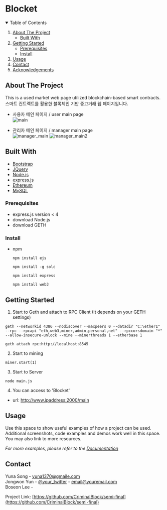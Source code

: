 # Blocket
<!--
*** Thanks for checking out the Best-README-Template. If you have a suggestion
*** that would make this better, please fork the repo and create a pull request
*** or simply open an issue with the tag "enhancement".
*** Thanks again! Now go create something AMAZING! :D
-->



<!-- PROJECT SHIELDS -->
<!--
*** I'm using markdown "reference style" links for readability.
*** Reference links are enclosed in brackets [ ] instead of parentheses ( ).
*** See the bottom of this document for the declaration of the reference variables
*** for contributors-url, forks-url, etc. This is an optional, concise syntax you may use.
*** https://www.markdownguide.org/basic-syntax/#reference-style-links
-->



<!-- TABLE OF CONTENTS -->
<details open="open">
  <summary>Table of Contents</summary>
  <ol>
    <li>
      <a href="#about-the-project">About The Project</a>
      <ul>
        <li><a href="#built-with">Built With</a></li>
      </ul>
    </li>
    <li>
      <a href="#getting-started">Getting Started</a>
      <ul>
        <li><a href="#prerequisites">Prerequisites</a></li>
        <li><a href="#install">Install</a></li>
      </ul>
    </li>
    <li><a href="#usage">Usage</a></li>
    <li><a href="#contact">Contact</a></li>
    <li><a href="#acknowledgements">Acknowledgements</a></li>
  </ol>
</details>



<!-- ABOUT THE PROJECT -->
## About The Project

This is a used market web page utilized blockchain-based smart contracts.   
스마트 컨트랙트를 활용한 블록체인 기반 중고거래 웹 페이지입니다.

* 사용자 메인 페이지 / user main page   
![main](https://user-images.githubusercontent.com/68729868/102982462-e4e5dd00-454d-11eb-829c-6fdebcc5ece7.png)

* 관리자 메인 페이지 / manager main page   
![manager_main](https://user-images.githubusercontent.com/68729868/102987739-25e1ef80-4556-11eb-9ed6-1f6b1f5e59c7.png)
![manager_main2](https://user-images.githubusercontent.com/68729868/102988128-ce904f00-4556-11eb-9ab0-4208bbebab03.PNG)



## Built With
* [Bootstrap](https://getbootstrap.com)
* [JQuery](https://jquery.com)
* [Node.js](https://nodejs.org/ko)
* [express.js](https://expressjs.com/ko)
* [Ethereum](https://geth.ethereum.org)
* [MySQL](https://www.mysql.com)


### Prerequisites
* express.js version < 4   
* download Node.js   
* download GETH   


### Install

* npm
  ```
  npm install ejs
  ```
  ```
  npm install -g solc
  ```
  ```
  npm install express
  ```
  ```
  npm install web3
  
  ```
  
## Getting Started

1. Start to Geth and attach to RPC Client (It depends on your GETH settings)
  ```
  geth --networkid 4386 --nodiscover --maxpeers 0 --datadir "C:\ether1" --rpc --rpcapi "eth,web3,miner,admin,personal,net" --rpccorsdomain "*" --allow-insecure-unlock --mine --minerthreads 1 --etherbase 1
  ```
  ```
  geth attach rpc:http://localhost:8545
  ```
  
2. Start to mining
  ```
  miner.start(1)
  ```
  
3. Start to Server
  ```
  node main.js
  ```
  
4. You can access to 'Blocket'   
* url: http://www.ipaddress:2000/main


<!-- USAGE EXAMPLES -->
## Usage

Use this space to show useful examples of how a project can be used. Additional screenshots, code examples and demos work well in this space. You may also link to more resources.

_For more examples, please refer to the [Documentation](https://example.com)_


<!-- CONTACT -->
## Contact

Yuna Song - yuna1370@gmaile.com   
Jongwon Yun - [@your_twitter](https://twitter.com/your_username) - email@youremail.com   
Boseon Lee -    

Project Link: [https://github.com/CriminalBlock/semi-final](https://github.com/CriminalBlock/semi-final)

